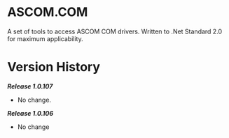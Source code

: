 # ASCOM.COM

A set of tools to access ASCOM COM drivers. Written to .Net Standard 2.0 for maximum applicability.

# Version History

***Release 1.0.107***
* No change.

***Release 1.0.106***
* No change